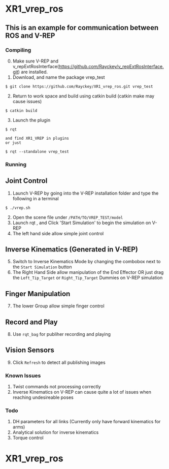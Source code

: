 # XR1_vrep_ros

## This is an example for communication between ROS and V-REP

### Compiling

0. Make sure V-REP and v_repExtRosInterface(https://github.com/Rayckey/v_repExtRosInterface.git) are installed.
1. Download, and name the package vrep_test
```
$ git clone https://github.com/Rayckey/XR1_vrep_ros.git vrep_test
```
2. Return to work space and build using catkin build (catkin make may cause issues)
```
$ catkin build
```
3. Launch the plugin
```
$ rqt
```
	and find XR1_VREP in plugins
	or just
```
$ rqt --standalone vrep_test
```


### Running

## Joint Control
1. Launch V-REP by going into the V-REP installation folder and type the following in a terminal
```
$ ./vrep.sh
```
2. Open the scene file under `/PATH/TO/VREP_TEST/model `
3. Launch rqt , and Click 'Start Simulation' to begin the simulation on V-REP
4. The left hand side allow simple joint control

## Inverse Kinematics (Generated in V-REP)
5. Switch to Inverse Kinematics Mode by changing the combobox next to the `Start Simulation` button
6. The Right Hand Side allow manipulation of the End Effector OR just drag the `Left_Tip_Target` or `Right_Tip_Target` Dummies on V-REP simulation

## Finger Manipulation
7. The lower Group allow simple finger control

## Record and Play
8. Use `rqt_bag` for publiher recording and playing

## Vision Sensors
9. Click `Refresh` to detect all publishing images



### Known Issues
1. Twist commands not processing correctly
2. Inverse Kinematics on V-REP can cause quite a lot of issues when reaching undesireable poses

### Todo
1. DH parameters for all links (Currently only have forward kinematics for arms)
2. Analytical solution for inverse kinematics
3. Torque control 

# XR1_vrep_ros

